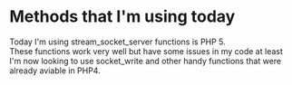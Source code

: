 <h1>Methods that I'm using today</h1>
<p>Today I'm using stream_socket_server functions is PHP 5.<br/>
These functions work very well but have some issues in my code at least<br/>
I'm now looking to use socket_write and other handy functions that were already aviable in PHP4.</p>
